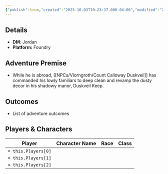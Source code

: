 ```yaml
---
{"publish":true,"created":"2025-10-03T10:23:37.000-04:00","modified":"2025-10-09T17:05:53.271-04:00","published":"2025-10-09T17:05:53.271-04:00","cssclasses":"","DM":"Jordan","Players":null,"Platform":"Foundry"}
---
```


## Details
- **DM**: Jordan
- **Platform:** Foundry

## Adventure Premise
- While he is abroad, [[NPCs/Vlorngroth/Count Calloway Duskveil]] has commanded his lowly familiars to deep clean and revamp the dusty decor in his shadowy manor, Duskveil Keep.

## Outcomes
- List of adventure outcomes

## Players & Characters
| Player              | Character Name | Race | Class |
| ------------------- | -------------- | ---- | ----- |
| `= this.Players[0]` |                |      |       |
| `= this.Players[1]` |                |      |       |
| `= this.Players[2]` |                |      |       |

